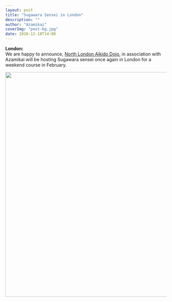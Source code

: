 ```yaml
---
layout: post
title: "Sugawara Sensei in London"
description: ""
author: "Azamikai"
coverImg: "post-bg.jpg"
date: 2016-12-10T14:00
---
```


**London:** <br>
We are happy to announce, <a href="http://www.northlondonaikido.org/">North London Aikido Dojo</a>, in association with Azamikai will be hosting Sugawara sensei once again in London for a weekend course in February. 


<img src="../../../img/SugawaraSenseiLondon2017.jpg" width="700"/>